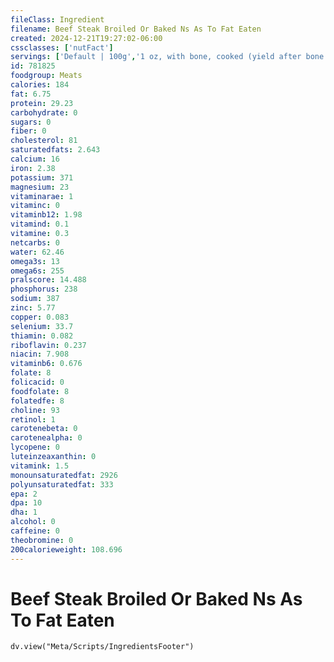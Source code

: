 ```yaml
---
fileClass: Ingredient
filename: Beef Steak Broiled Or Baked Ns As To Fat Eaten
created: 2024-12-21T19:27:02-06:00
cssclasses: ['nutFact']
servings: ['Default | 100g','1 oz, with bone, cooked (yield after bone removed) | 23','1 oz, with bone, raw (yield after cooking, bone removed) | 17','1 oz, boneless, cooked | 28','1 oz, boneless, raw (yield after cooking) | 22','1 cubic inch, boneless, cooked | 17','1 t-bone steak (yield after cooking, bone removed) | 219','1 cup, cooked, diced | 134','1 porterhouse steak (yield after cooking, bone removed) | 241','1 sirloin steak (yield after cooking, bone removed) | 265']
id: 781825
foodgroup: Meats
calories: 184
fat: 6.75
protein: 29.23
carbohydrate: 0
sugars: 0
fiber: 0
cholesterol: 81
saturatedfats: 2.643
calcium: 16
iron: 2.38
potassium: 371
magnesium: 23
vitaminarae: 1
vitaminc: 0
vitaminb12: 1.98
vitamind: 0.1
vitamine: 0.3
netcarbs: 0
water: 62.46
omega3s: 13
omega6s: 255
pralscore: 14.488
phosphorus: 238
sodium: 387
zinc: 5.77
copper: 0.083
selenium: 33.7
thiamin: 0.082
riboflavin: 0.237
niacin: 7.908
vitaminb6: 0.676
folate: 8
folicacid: 0
foodfolate: 8
folatedfe: 8
choline: 93
retinol: 1
carotenebeta: 0
carotenealpha: 0
lycopene: 0
luteinzeaxanthin: 0
vitamink: 1.5
monounsaturatedfat: 2926
polyunsaturatedfat: 333
epa: 2
dpa: 10
dha: 1
alcohol: 0
caffeine: 0
theobromine: 0
200calorieweight: 108.696
---
```


# Beef Steak Broiled Or Baked Ns As To Fat Eaten

```dataviewjs
dv.view("Meta/Scripts/IngredientsFooter")
```